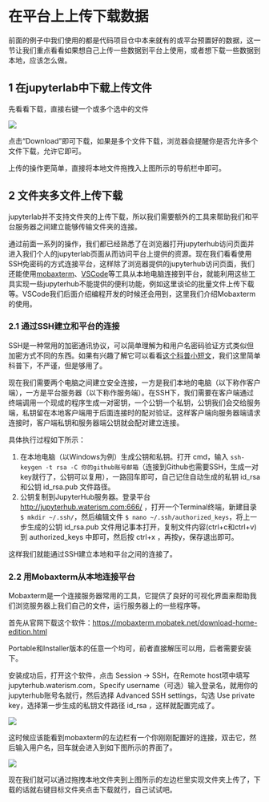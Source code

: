 # 在平台上上传下载数据

前面的例子中我们使用的都是代码项目仓中本来就有的或平台预置好的数据，这一节让我们重点看看如果想自己上传一些数据到平台上使用，或者想下载一些数据到本地，应该怎么做。

## 1 在jupyterlab中下载上传文件

先看看下载，直接右键一个或多个选中的文件

![](../img/jupyterlab_download.png)

点击“Download”即可下载，如果是多个文件下载，浏览器会提醒你是否允许多个文件下载，允许它即可。

上传的操作更简单，直接将本地文件拖拽入上图所示的导航栏中即可。

## 2 文件夹多文件上传下载

jupyterlab并不支持文件夹的上传下载，所以我们需要额外的工具来帮助我们和平台服务器之间建立能够传输文件夹的连接。

通过前面一系列的操作，我们都已经熟悉了在浏览器打开jupyterhub访问页面并进入我们个人的jupyterlab页面从而访问平台上提供的资源。现在我们看看使用SSH免密码的方式连接平台，这样除了浏览器提供的jupyterhub访问页面，我们还能使用[mobaxterm](https://mobaxterm.mobatek.net/download.html)、[VSCode](https://code.visualstudio.com/Download)等工具从本地电脑连接到平台，就能利用这些工具实现一些jupyterhub不能提供的便利功能，例如这里谈论的批量文件上传下载等。VSCode我们后面介绍编程开发的时候还会用到，这里我们介绍Mobaxterm的使用。

### 2.1 通过SSH建立和平台的连接

SSH是一种常用的加密通讯协议，可以简单理解为和用户名密码验证方式类似但加密方式不同的东西。如果有兴趣了解它可以看看[这个科普小短文](https://zhuanlan.zhihu.com/p/108161141)，我们这里简单科普下，不严谨，但是够用了。

现在我们需要两个电脑之间建立安全连接，一方是我们本地的电脑（以下称作客户端），一方是平台服务器（以下称作服务端）。在SSH下，我们需要在客户端通过终端调用一个现成的程序生成一对密钥，一个公钥一个私钥，公钥我们会交给服务端，私钥留在本地客户端用于后面连接时的配对验证。这样客户端向服务器端请求连接时，客户端私钥和服务器端公钥就会配对建立连接。

具体执行过程如下所示：

1. 在本地电脑（以Windows为例）生成公钥和私钥。打开 cmd，输入 `ssh-keygen -t rsa -C 你的github账号邮箱`（连接到Github也需要SSH，生成一对key就行了，公钥可以复用），一路回车即可，自己记住自动生成的私钥 id_rsa 和公钥 id_rsa.pub 文件路径。
2. 公钥复制到JupyterHub服务器。登录平台 http://jupyterhub.waterism.com:666/ ，打开一个Terminal终端，新建目录 `$ mkdir ~/.ssh/`，然后编辑文件 `$ nano ~/.ssh/authorized_keys`，将上一步生成的公钥 id_rsa.pub 文件用记事本打开，复制文件内容(ctrl+c和ctrl+v)到 authorized_keys 中即可，然后按 ctrl+x ，再按y，保存退出即可。

这样我们就能通过SSH建立本地和平台之间的连接了。

### 2.2 用Mobaxterm从本地连接平台

Mobaxterm是一个连接服务器常用的工具，它提供了良好的可视化界面来帮助我们浏览服务器上我们自己的文件，运行服务器上的一些程序等。

首先从官网下载这个软件：https://mobaxterm.mobatek.net/download-home-edition.html

Portable和Installer版本的任意一个均可，前者直接解压可以用，后者需要安装下。

安装成功后，打开这个软件，点击  Session -> SSH，在Remote host项中填写jupyterhub.waterism.com，Specify username（可选）输入登录名，就用你的jupyterhub账号名就行，然后选择 Advanced SSH settings，勾选 Use private key，选择第一步生成的私钥文件路径 id_rsa ，这样就配置完成了。

![](../img/mobaxterm.png)

这时候应该能看到mobaxterm的左边栏有一个你刚刚配置好的连接，双击它，然后输入用户名，回车就会进入到如下图所示的界面了。

![](../img/mobaxterm_connected.png)

现在我们就可以通过拖拽本地文件夹到上图所示的左边栏里实现文件夹上传了，下载的话就右键目标文件夹点击下载就行，自己试试吧。
